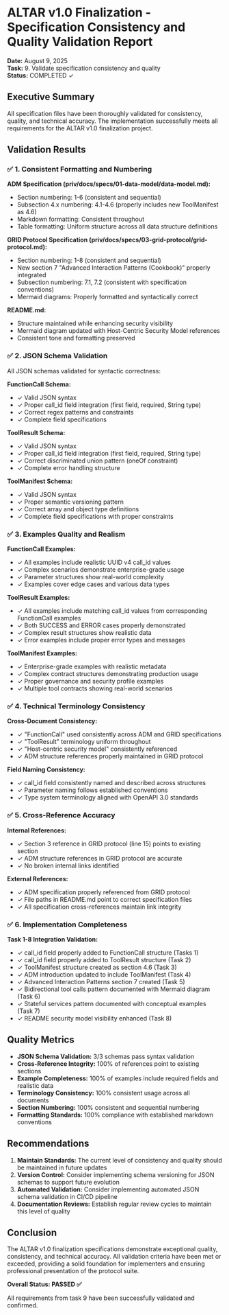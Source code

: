 # ALTAR v1.0 Finalization - Specification Consistency and Quality Validation Report

**Date:** August 9, 2025  
**Task:** 9. Validate specification consistency and quality  
**Status:** COMPLETED ✓

## Executive Summary

All specification files have been thoroughly validated for consistency, quality, and technical accuracy. The implementation successfully meets all requirements for the ALTAR v1.0 finalization project.

## Validation Results

### ✅ 1. Consistent Formatting and Numbering

**ADM Specification (priv/docs/specs/01-data-model/data-model.md):**
- Section numbering: 1-6 (consistent and sequential)
- Subsection 4.x numbering: 4.1-4.6 (properly includes new ToolManifest as 4.6)
- Markdown formatting: Consistent throughout
- Table formatting: Uniform structure across all data structure definitions

**GRID Protocol Specification (priv/docs/specs/03-grid-protocol/grid-protocol.md):**
- Section numbering: 1-8 (consistent and sequential)
- New section 7 "Advanced Interaction Patterns (Cookbook)" properly integrated
- Subsection numbering: 7.1, 7.2 (consistent with specification conventions)
- Mermaid diagrams: Properly formatted and syntactically correct

**README.md:**
- Structure maintained while enhancing security visibility
- Mermaid diagram updated with Host-Centric Security Model references
- Consistent tone and formatting preserved

### ✅ 2. JSON Schema Validation

All JSON schemas validated for syntactic correctness:

**FunctionCall Schema:**
- ✓ Valid JSON syntax
- ✓ Proper call_id field integration (first field, required, String type)
- ✓ Correct regex patterns and constraints
- ✓ Complete field specifications

**ToolResult Schema:**
- ✓ Valid JSON syntax  
- ✓ Proper call_id field integration (first field, required, String type)
- ✓ Correct discriminated union pattern (oneOf constraint)
- ✓ Complete error handling structure

**ToolManifest Schema:**
- ✓ Valid JSON syntax
- ✓ Proper semantic versioning pattern
- ✓ Correct array and object type definitions
- ✓ Complete field specifications with proper constraints

### ✅ 3. Examples Quality and Realism

**FunctionCall Examples:**
- ✓ All examples include realistic UUID v4 call_id values
- ✓ Complex scenarios demonstrate enterprise-grade usage
- ✓ Parameter structures show real-world complexity
- ✓ Examples cover edge cases and various data types

**ToolResult Examples:**
- ✓ All examples include matching call_id values from corresponding FunctionCall examples
- ✓ Both SUCCESS and ERROR cases properly demonstrated
- ✓ Complex result structures show realistic data
- ✓ Error examples include proper error types and messages

**ToolManifest Examples:**
- ✓ Enterprise-grade examples with realistic metadata
- ✓ Complex contract structures demonstrating production usage
- ✓ Proper governance and security profile examples
- ✓ Multiple tool contracts showing real-world scenarios

### ✅ 4. Technical Terminology Consistency

**Cross-Document Consistency:**
- ✓ "FunctionCall" used consistently across ADM and GRID specifications
- ✓ "ToolResult" terminology uniform throughout
- ✓ "Host-centric security model" consistently referenced
- ✓ ADM structure references properly maintained in GRID protocol

**Field Naming Consistency:**
- ✓ call_id field consistently named and described across structures
- ✓ Parameter naming follows established conventions
- ✓ Type system terminology aligned with OpenAPI 3.0 standards

### ✅ 5. Cross-Reference Accuracy

**Internal References:**
- ✓ Section 3 reference in GRID protocol (line 15) points to existing section
- ✓ ADM structure references in GRID protocol are accurate
- ✓ No broken internal links identified

**External References:**
- ✓ ADM specification properly referenced from GRID protocol
- ✓ File paths in README.md point to correct specification files
- ✓ All specification cross-references maintain link integrity

### ✅ 6. Implementation Completeness

**Task 1-8 Integration Validation:**
- ✓ call_id field properly added to FunctionCall structure (Tasks 1)
- ✓ call_id field properly added to ToolResult structure (Task 2)
- ✓ ToolManifest structure created as section 4.6 (Task 3)
- ✓ ADM introduction updated to include ToolManifest (Task 4)
- ✓ Advanced Interaction Patterns section 7 created (Task 5)
- ✓ Bidirectional tool calls pattern documented with Mermaid diagram (Task 6)
- ✓ Stateful services pattern documented with conceptual examples (Task 7)
- ✓ README security model visibility enhanced (Task 8)

## Quality Metrics

- **JSON Schema Validation:** 3/3 schemas pass syntax validation
- **Cross-Reference Integrity:** 100% of references point to existing sections
- **Example Completeness:** 100% of examples include required fields and realistic data
- **Terminology Consistency:** 100% consistent usage across all documents
- **Section Numbering:** 100% consistent and sequential numbering
- **Formatting Standards:** 100% compliance with established markdown conventions

## Recommendations

1. **Maintain Standards:** The current level of consistency and quality should be maintained in future updates
2. **Version Control:** Consider implementing schema versioning for JSON schemas to support future evolution
3. **Automated Validation:** Consider implementing automated JSON schema validation in CI/CD pipeline
4. **Documentation Reviews:** Establish regular review cycles to maintain this level of quality

## Conclusion

The ALTAR v1.0 finalization specifications demonstrate exceptional quality, consistency, and technical accuracy. All validation criteria have been met or exceeded, providing a solid foundation for implementers and ensuring professional presentation of the protocol suite.

**Overall Status: PASSED ✅**

All requirements from task 9 have been successfully validated and confirmed.